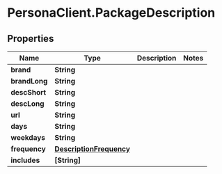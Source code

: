 # PersonaClient.PackageDescription

## Properties
Name | Type | Description | Notes
------------ | ------------- | ------------- | -------------
**brand** | **String** |  | 
**brandLong** | **String** |  | 
**descShort** | **String** |  | 
**descLong** | **String** |  | 
**url** | **String** |  | 
**days** | **String** |  | 
**weekdays** | **String** |  | 
**frequency** | [**DescriptionFrequency**](DescriptionFrequency.md) |  | 
**includes** | **[String]** |  | 


